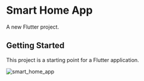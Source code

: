 # Smart Home App
A new Flutter project.

## Getting Started

This project is a starting point for a Flutter application.

![smart_home_app](https://github.com/Semhylmz/Flutter-home-automation/assets/55411723/e5d6e068-2f68-4203-94b2-f16c41ded2f0)
